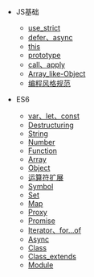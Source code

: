 <!-- 侧边栏配置文件  -->

* JS基础
    * [use_strict](/JS_basic/use_strict)
    * [defer、async](/JS_basic/defer、async)
    * [this](/JS_basic/this)
    * [prototype](/JS_basic/prototype)
    * [call、apply](/JS_basic/call、apply)
    * [Array_like-Object](/JS_basic/Array_like-Object)
    * [编程风格规范](/JS_basic/编程风格规范)

* ES6
    * [var、let、const](/ES6/var、let、const)
    * [Destructuring](/ES6/Destructuring)
    * [String](/ES6/String)
    * [Number](/ES6/Number)
    * [Function](/ES6/Function)
    * [Array](/ES6/Array)
    * [Object](/ES6/Object)
    * [运算符扩展](/ES6/Operator)
    * [Symbol](/ES6/Symbol)
    * [Set](/ES6/Set)
    * [Map](/ES6/Map)
    * [Proxy](/ES6/Proxy)
    * [Promise](/ES6/Promise)
    * [Iterator、for...of](/ES6/Iterator)
    * [Async](/ES6/Async)
    * [Class](/ES6/Class)
    * [Class_extends](/ES6/Class_extends)
    * [Module](/ES6/Module)



